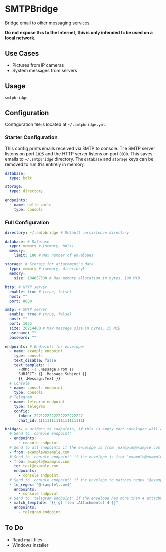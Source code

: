# SMTPBridge

Bridge email to other messaging services.

**Do not expose this to the Internet, this is only intended to be used on a local network.**

## Use Cases

- Pictures from IP cameras
- System messages from servers

## Usage

```
smtpbridge
```

## Configuration

Configuration file is located at `~/.smtpbridge.yml`.

### Starter Configuration

This config prints emails received via SMTP to console.
The SMTP server listens on port `1025` and the HTTP server listens on port `8080`.
This saves emails to `~/.smtpbridge` directory.
The `database` and `storage` keys can be removed to run this entirely in memory.

```yaml
database:
  type: bolt

storage:
  type: directory

endpoints:
  - name: hello world
    type: console
```

### Full Configuration

```yaml
directory: ~/.smtpbridge # Default persistence directory

database: # Database
  type: memory # (memory, bolt)
  memory:
    limit: 100 # Max number of envelopes

storage: # Storage for attachment's data
  type: memory # (memory, directory)
  memory:
    size: 104857600 # Max memory allocation in bytes, 100 MiB

http: # HTTP server
  enable: true # (true, false)
  host: ""
  port: 8080

smtp: # SMTP server
  enable: true # (true, false)
  host: ""
  port: 1025
  size: 26214400 # Max message size in bytes, 25 MiB
  username: ""
  password: ""

endpoints: # Endpoints for envelopes
  - name: example endpoint
    type: console
    text_disable: false
    text_template: |
      FROM: {{ .Message.From }}
      SUBJECT: {{ .Message.Subject }}
      {{ .Message.Text }}
  # Console
  - name: console endpoint
    type: console
  # Telegram
  - name: telegram endpoint
    type: telegram
    config:
      token: 2222222222222222222222
      chat_id: 111111111111111111111

bridges: # Bridges to endpoints, if this is empty then envelopes will always be sent to all endpoints
  # Send to 'console endpoint'
  - endpoints:
      - console endpoint
  # Send to all endpoints if the envelope is from 'example@example.com'
  - from: example@example.com
  # Send to 'console endpoint' if the envelope is from 'example@example.com' and is to 'test@example.com'
  - from: example@example.com
    to: test@example.com
    endpoints:
      - console endpoint
  # Send to 'console endpoint' if the envelope to matches regex "@example\.com$"
  - to_regex: '@example\.com$'
    endpoints:
      - console endpoint
  # Send to 'telegram endpoint' if the envelope has more than 4 attachments
  - match_template: "{{ gt (len .Attachments) 4 }}"
    endpoints:
      - telegram endpoint
```

## To Do

- Read mail files
- Windows installer
